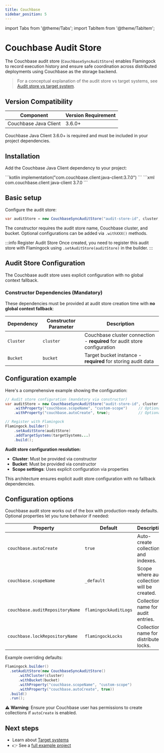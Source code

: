 ```yaml
---
title: Couchbase
sidebar_position: 5
---
```


import Tabs from '@theme/Tabs';
import TabItem from '@theme/TabItem';

# Couchbase Audit Store

The Couchbase audit store (`CouchbaseSyncAuditStore`) enables Flamingock to record execution history and ensure safe coordination across distributed deployments using Couchbase as the storage backend.

> For a conceptual explanation of the audit store vs target systems, see [Audit store vs target system](../../overview/audit-store-vs-target-system.md).

## Version Compatibility

| Component | Version Requirement |
|-----------|-------------------|
| Couchbase Java Client | 3.6.0+ |

Couchbase Java Client 3.6.0+ is required and must be included in your project dependencies.

## Installation

Add the Couchbase Java Client dependency to your project:

<Tabs groupId="gradle_maven">
  <TabItem value="gradle" label="Gradle" default>
```kotlin
implementation("com.couchbase.client:java-client:3.7.0")
```
  </TabItem>
  <TabItem value="maven" label="Maven">
```xml
<dependency>
    <groupId>com.couchbase.client</groupId>
    <artifactId>java-client</artifactId>
    <version>3.7.0</version> <!-- 3.6.0+ supported -->
</dependency>
```
  </TabItem>
</Tabs>

## Basic setup

Configure the audit store:

```java
var auditStore = new CouchbaseSyncAuditStore("audit-store-id", cluster, bucket);
```

The constructor requires the audit store name, Couchbase cluster, and bucket. Optional configurations can be added via `.withXXX()` methods.

:::info Register Audit Store
Once created, you need to register this audit store with Flamingock using `.setAuditStore(auditStore)` in the builder.
:::

## Audit Store Configuration

The Couchbase audit store uses explicit configuration with no global context fallback.

### Constructor Dependencies (Mandatory)

These dependencies must be provided at audit store creation time with **no global context fallback**:

| Dependency | Constructor Parameter | Description |
|------------|----------------------|-------------|
| `Cluster` | `cluster` | Couchbase cluster connection - **required** for audit store configuration |
| `Bucket` | `bucket` | Target bucket instance - **required** for storing audit data |

## Configuration example

Here's a comprehensive example showing the configuration:

```java
// Audit store configuration (mandatory via constructor)
var auditStore = new CouchbaseSyncAuditStore("audit-store-id", cluster, bucket)
    .withProperty("couchbase.scopeName", "custom-scope")     // Optional configuration
    .withProperty("couchbase.autoCreate", true);             // Optional configuration

// Register with Flamingock
Flamingock.builder()
    .setAuditStore(auditStore)
    .addTargetSystems(targetSystems...)
    .build();
```

**Audit store configuration resolution:**
- **Cluster**: Must be provided via constructor
- **Bucket**: Must be provided via constructor
- **Scope settings**: Uses explicit configuration via properties

This architecture ensures explicit audit store configuration with no fallback dependencies.


## Configuration options

Couchbase audit store works out of the box with production-ready defaults.  
Optional properties let you tune behavior if needed:

| Property                        | Default                | Description                                           |
|---------------------------------|------------------------|-------------------------------------------------------|
| `couchbase.autoCreate`          | `true`                 | Auto-create collections and indexes.                  |
| `couchbase.scopeName`           | `_default`             | Scope where audit collections will be created.        |
| `couchbase.auditRepositoryName` | `flamingockAuditLogs`  | Collection name for audit entries.                    |
| `couchbase.lockRepositoryName`  | `flamingockLocks`      | Collection name for distributed locks.                |

Example overriding defaults:

```java
Flamingock.builder()
  .setAuditStore(new CouchbaseSyncAuditStore()
      .withCluster(cluster)
      .withBucket(bucket)
      .withProperty("couchbase.scopeName", "custom-scope")
      .withProperty("couchbase.autoCreate", true))
  .build()
  .run();
```

⚠️ **Warning**: Ensure your Couchbase user has permissions to create collections if `autoCreate` is enabled.


## Next steps

- Learn about [Target systems](../../target-systems/introduction.md)  
- 👉 See a [full example project](https://github.com/flamingock/flamingock-examples/tree/master/couchbase)